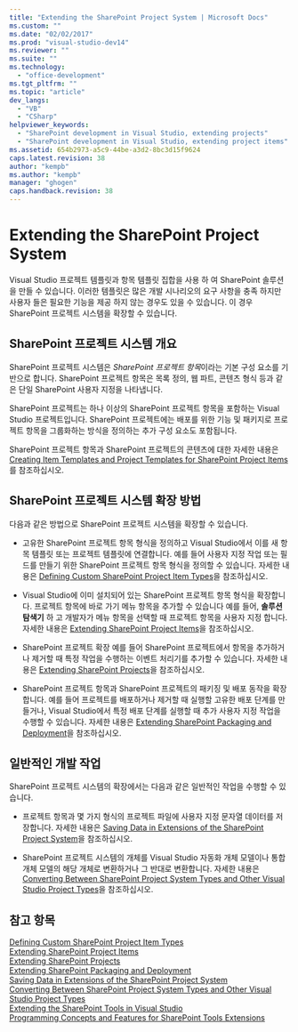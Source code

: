 ```yaml
---
title: "Extending the SharePoint Project System | Microsoft Docs"
ms.custom: ""
ms.date: "02/02/2017"
ms.prod: "visual-studio-dev14"
ms.reviewer: ""
ms.suite: ""
ms.technology: 
  - "office-development"
ms.tgt_pltfrm: ""
ms.topic: "article"
dev_langs: 
  - "VB"
  - "CSharp"
helpviewer_keywords: 
  - "SharePoint development in Visual Studio, extending projects"
  - "SharePoint development in Visual Studio, extending project items"
ms.assetid: 654b2973-a5c9-44be-a3d2-8bc3d15f9624
caps.latest.revision: 38
author: "kempb"
ms.author: "kempb"
manager: "ghogen"
caps.handback.revision: 38
---
```

# Extending the SharePoint Project System
  Visual Studio 프로젝트 템플릿과 항목 템플릿 집합을 사용 하 여 SharePoint 솔루션을 만들 수 있습니다.  이러한 템플릿은 많은 개발 시나리오의 요구 사항을 충족 하지만 사용자 들은 필요한 기능을 제공 하지 않는 경우도 있을 수 있습니다.  이 경우 SharePoint 프로젝트 시스템을 확장할 수 있습니다.  
  
## SharePoint 프로젝트 시스템 개요  
 SharePoint 프로젝트 시스템은 *SharePoint 프로젝트 항목*이라는 기본 구성 요소를 기반으로 합니다.  SharePoint 프로젝트 항목은 목록 정의, 웹 파트, 콘텐츠 형식 등과 같은 단일 SharePoint 사용자 지정을 나타냅니다.  
  
 SharePoint 프로젝트는 하나 이상의 SharePoint 프로젝트 항목을 포함하는 Visual Studio 프로젝트입니다.  SharePoint 프로젝트에는 배포를 위한 기능 및 패키지로 프로젝트 항목을 그룹화하는 방식을 정의하는 추가 구성 요소도 포함됩니다.  
  
 SharePoint 프로젝트 항목과 SharePoint 프로젝트의 콘텐츠에 대한 자세한 내용은 [Creating Item Templates and Project Templates for SharePoint Project Items](../sharepoint/creating-item-templates-and-project-templates-for-sharepoint-project-items.md)를 참조하십시오.  
  
## SharePoint 프로젝트 시스템 확장 방법  
 다음과 같은 방법으로 SharePoint 프로젝트 시스템을 확장할 수 있습니다.  
  
-   고유한 SharePoint 프로젝트 항목 형식을 정의하고 Visual Studio에서 이를 새 항목 템플릿 또는 프로젝트 템플릿에 연결합니다.  예를 들어 사용자 지정 작업 또는 필드를 만들기 위한 SharePoint 프로젝트 항목 형식을 정의할 수 있습니다.  자세한 내용은 [Defining Custom SharePoint Project Item Types](../sharepoint/defining-custom-sharepoint-project-item-types.md)을 참조하십시오.  
  
-   Visual Studio에 이미 설치되어 있는 SharePoint 프로젝트 항목 형식을 확장합니다.  프로젝트 항목에 바로 가기 메뉴 항목을 추가할 수 있습니다 예를 들어,  **솔루션 탐색기** 하 고 개발자가 메뉴 항목을 선택할 때 프로젝트 항목을 사용자 지정 합니다.  자세한 내용은 [Extending SharePoint Project Items](../sharepoint/extending-sharepoint-project-items.md)을 참조하십시오.  
  
-   SharePoint 프로젝트 확장  예를 들어 SharePoint 프로젝트에서 항목을 추가하거나 제거할 때 특정 작업을 수행하는 이벤트 처리기를 추가할 수 있습니다.  자세한 내용은 [Extending SharePoint Projects](../sharepoint/extending-sharepoint-projects.md)을 참조하십시오.  
  
-   SharePoint 프로젝트 항목과 SharePoint 프로젝트의 패키징 및 배포 동작을 확장합니다.  예를 들어 프로젝트를 배포하거나 제거할 때 실행할 고유한 배포 단계를 만들거나, Visual Studio에서 특정 배포 단계를 실행할 때 추가 사용자 지정 작업을 수행할 수 있습니다.  자세한 내용은 [Extending SharePoint Packaging and Deployment](../sharepoint/extending-sharepoint-packaging-and-deployment.md)을 참조하십시오.  
  
## 일반적인 개발 작업  
 SharePoint 프로젝트 시스템의 확장에서는 다음과 같은 일반적인 작업을 수행할 수 있습니다.  
  
-   프로젝트 항목과 몇 가지 형식의 프로젝트 파일에 사용자 지정 문자열 데이터를 저장합니다.  자세한 내용은 [Saving Data in Extensions of the SharePoint Project System](../sharepoint/saving-data-in-extensions-of-the-sharepoint-project-system.md)을 참조하십시오.  
  
-   SharePoint 프로젝트 시스템의 개체를 Visual Studio 자동화 개체 모델이나 통합 개체 모델의 해당 개체로 변환하거나 그 반대로 변환합니다.  자세한 내용은 [Converting Between SharePoint Project System Types and Other Visual Studio Project Types](../sharepoint/converting-between-sharepoint-project-system-types-and-other-visual-studio-project-types.md)을 참조하십시오.  
  
## 참고 항목  
 [Defining Custom SharePoint Project Item Types](../sharepoint/defining-custom-sharepoint-project-item-types.md)   
 [Extending SharePoint Project Items](../sharepoint/extending-sharepoint-project-items.md)   
 [Extending SharePoint Projects](../sharepoint/extending-sharepoint-projects.md)   
 [Extending SharePoint Packaging and Deployment](../sharepoint/extending-sharepoint-packaging-and-deployment.md)   
 [Saving Data in Extensions of the SharePoint Project System](../sharepoint/saving-data-in-extensions-of-the-sharepoint-project-system.md)   
 [Converting Between SharePoint Project System Types and Other Visual Studio Project Types](../sharepoint/converting-between-sharepoint-project-system-types-and-other-visual-studio-project-types.md)   
 [Extending the SharePoint Tools in Visual Studio](../sharepoint/extending-the-sharepoint-tools-in-visual-studio.md)   
 [Programming Concepts and Features for SharePoint Tools Extensions](../sharepoint/programming-concepts-and-features-for-sharepoint-tools-extensions.md)  
  
  